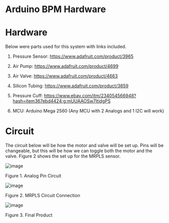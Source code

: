 # Arduino BPM Hardware

# Hardware

Below were parts used for this system with links included.

1. Pressure Sensor: https://www.adafruit.com/product/3965

2. Air Pump: https://www.adafruit.com/product/4699

3. Air Valve: https://www.adafruit.com/product/4663

4. Silicon Tubing: https://www.adafruit.com/product/3659

5. Pressure Cuff: https://www.ebay.com/itm/234054566948?hash=item367ebd4424:g:mUUAAOSw7ltidgPS

6. MCU: Arduino Mega 2560 (Any MCU with 2 Analogs and 1 I2C will work) 

# Circuit
The circuit below will be how the motor and valve will be set up. Pins will be changeable, but this will be how we can toggle both the motor and the valve. Figure 2 shows the set up for the MRPLS sensor. 

![image](https://user-images.githubusercontent.com/61202416/169443854-79ce0a7a-e41b-4e4f-8967-227c8604ebf4.png)


Figure 1. Analog Pin Circuit



![image](https://user-images.githubusercontent.com/61202416/169444065-e82a1170-ad7f-499f-b1a1-c062e3578fee.png)

Figure 2. MRPLS Circuit Connection

![image](https://user-images.githubusercontent.com/61202416/169443187-348fae8f-2c0c-4789-a804-591404de8f1b.png)


Figure 3. Final Product
